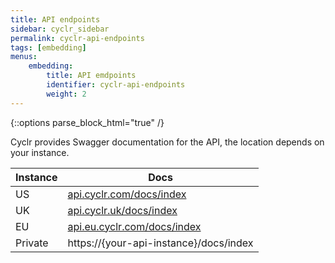 ```yaml
---
title: API endpoints
sidebar: cyclr_sidebar
permalink: cyclr-api-endpoints
tags: [embedding]
menus:
    embedding:
        title: API emdpoints
        identifier: cyclr-api-endpoints
        weight: 2
---
```

{::options parse_block_html="true" /}
<section class="card py-5 my-5">
Cyclr provides Swagger documentation for the API, the location depends on your instance.

| Instance | Docs |
| --- | --- |
| US | [api.cyclr.com/docs/index](https://api.cyclr.com/docs/index) |
| UK | [api.cyclr.uk/docs/index](https://api.cyclr.uk/docs/index) |
| EU | [api.eu.cyclr.com/docs/index](https://api.eu.cyclr.com/docs/index) |
| Private | https://\{your-api-instance\}/docs/index

</section>
